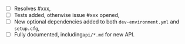 <!-- Feel free to remove check-list items that aren't relevant to your change -->

 - [ ] Resolves #xxx,
 - [ ] Tests added, otherwise issue #xxx opened,
 - [ ] New optional dependencies added to both `dev-environment.yml` and `setup.cfg`, 
 - [ ] Fully documented, including`api/*.md` for new API.